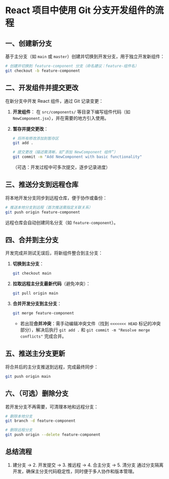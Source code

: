 # React 项目中使用 Git 分支开发组件的流程

## 一、创建新分支

基于主分支（如 `main` 或 `master`）创建并切换到开发分支，用于独立开发新组件：

```bash
# 创建并切换到 feature-component 分支（命名建议：feature-组件名）
git checkout -b feature-component
```

## 二、开发组件并提交更改

在新分支中开发 React 组件，通过 Git 记录变更：

1. **开发组件**：
   在 `src/components/` 等目录下编写组件代码（如 `NewComponent.jsx`），并在需要的地方引入使用。

2. **暂存并提交更改**：

   ```bash
   # 将所有修改添加到暂存区
   git add .
   
   # 提交更改（描述需清晰，如“添加 NewComponent 组件”）
   git commit -m "Add NewComponent with basic functionality"
   ```

   （可选：开发过程中可多次提交，逐步记录进度）

## 三、推送分支到远程仓库

将本地开发分支同步到远程仓库，便于协作或备份：

```bash
# 推送本地分支到远程（首次推送需指定关联关系）
git push origin feature-component
```

远程仓库会自动创建同名分支（如 `feature-component`）。

## 四、合并到主分支

开发完成并测试无误后，将新组件整合到主分支：

1. **切换到主分支**：

   ```bash
   git checkout main
   ```

2. **拉取远程主分支最新代码**（避免冲突）：

   ```bash
   git pull origin main
   ```

3. **合并开发分支到主分支**：

   ```bash
   git merge feature-component
   ```

   - 若出现**合并冲突**：需手动编辑冲突文件（找到 `<<<<<<< HEAD` 标记的冲突部分），解决后执行 `git add .` 和 `git commit -m "Resolve merge conflicts"` 完成合并。

## 五、推送主分支更新

将合并后的主分支推送到远程，完成最终同步：

```bash
git push origin main
```

## 六、（可选）删除分支

若开发分支不再需要，可清理本地和远程分支：

```bash
# 删除本地分支
git branch -d feature-component

# 删除远程分支
git push origin --delete feature-component
```

## 总结流程

1. 建分支 → 2. 开发提交 → 3. 推远程 → 4. 合主分支 → 5. 清分支
   通过分支隔离开发，确保主分支代码稳定性，同时便于多人协作和版本管理。